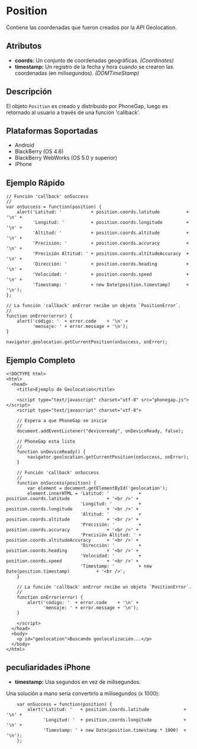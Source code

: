 Position
========

Contiene las coordenadas que fueron creados por la API Geolocation.

Atributos
----------

- __coords:__ Un conjunto de coordenadas geográficas. _(Coordinates)_
- __timestamp:__ Un registro de la fecha y hora cuando se crearon las coordenadas (en milisegundos). _(DOMTimeStamp)_

Descripción
-----------

El objeto `Position` es creado y distribuido por PhoneGap, luego es retornado al usuario a través de una función 'callback'.

Plataformas Soportadas
----------------------

- Android
- BlackBerry (OS 4.6)
- BlackBerry WebWorks (OS 5.0 y superior)
- iPhone

Ejemplo Rápido
--------------

    // Función 'callback' onSuccess
    //
    var onSuccess = function(position) {
        alert('Latitud: '           + position.coords.latitude          + '\n' +
              'Longitud: '          + position.coords.longitude         + '\n' +
              'Altitud: '           + position.coords.altitude          + '\n' +
              'Precisión: '         + position.coords.accuracy          + '\n' +
              'Precisión Altitud: ' + position.coords.altitudeAccuracy  + '\n' +
              'Dirección: '         + position.coords.heading           + '\n' +
              'Velocidad: '         + position.coords.speed             + '\n' +
              'Timestamp: '         + new Date(position.timestamp)      + '\n');
    };

    // La función 'callback' onError recibe un objeto `PositionError`.
    //
    function onError(error) {
        alert('código: '  + error.code    + '\n' +
              'mensaje: ' + error.message + '\n');
    }

    navigator.geolocation.getCurrentPosition(onSuccess, onError);

Ejemplo Completo
----------------

    <!DOCTYPE html>
    <html>
      <head>
        <title>Ejemplo de Geolocation</title>

        <script type="text/javascript" charset="utf-8" src="phonegap.js"></script>
        <script type="text/javascript" charset="utf-8">

        // Espera a que PhoneGap se inicie
        //
        document.addEventListener("deviceready", onDeviceReady, false);

        // PhoneGap esta listo
        //
        function onDeviceReady() {
            navigator.geolocation.getCurrentPosition(onSuccess, onError);
        }
    
        // Función 'callback' onSuccess
        //
        function onSuccess(position) {
            var element = document.getElementById('geolocation');
            element.innerHTML = 'Latitud: '           + position.coords.latitude              + '<br />' +
                                'Longitud: '          + position.coords.longitude             + '<br />' +
                                'Altitud: '           + position.coords.altitude              + '<br />' +
                                'Precisión: '         + position.coords.accuracy              + '<br />' +
                                'Precisión Altitud: ' + position.coords.altitudeAccuracy      + '<br />' +
                                'Dirección: '         + position.coords.heading               + '<br />' +
                                'Velocidad: '         + position.coords.speed                 + '<br />' +
                                'Timestamp: '         + new Date(position.timestamp)          + '<br />';
        }
    
	    // La función 'callback' onError recibe un objeto `PositionError`.
	    //
	    function onError(error) {
	        alert('código: '  + error.code    + '\n' +
	              'mensaje: ' + error.message + '\n');
	    }

        </script>
      </head>
      <body>
        <p id="geolocation">Buscando geolocalización...</p>
      </body>
    </html>

peculiaridades iPhone
---------------------

- __timestamp:__ Usa segundos en vez de milisegundos.

Una solución a mano seria convertirlo a milisegundos (x 1000):

        var onSuccess = function(position) {
            alert('Latitud: '   + position.coords.latitude             + '\n' +
                  'Longitud: '  + position.coords.longitude            + '\n' +
                  'Timestamp: ' + new Date(position.timestamp * 1000)  + '\n');
        };
